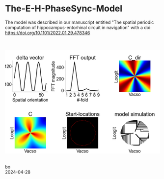 # The-E-H-PhaseSync-Model

The model was described in our manuscript entitled "The spatial periodic computation of hippocampus-entorhinal circuit in navigation" with a doi: https://doi.org/10.1101/2022.01.29.478346

<br /><br />
![alt tag](https://github.com/ZHANGneuro/The-E-H-PhaseSync-Model/blob/main/model_output.png)
<br /><br />


bo <br />
2024-04-28
